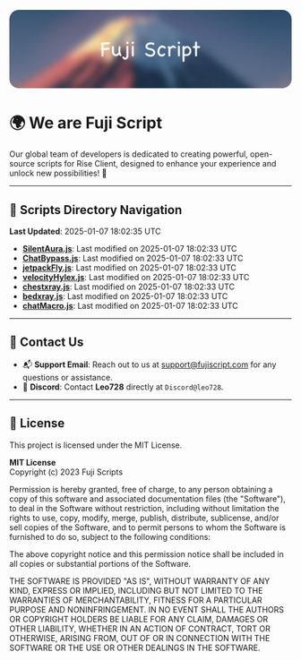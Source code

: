 ![Banner](.github/b.webp)

# 🌍 **We are Fuji Script**

Our global team of developers is dedicated to creating powerful, open-source scripts for Rise Client, designed to enhance your experience and unlock new possibilities! 🌟

---
<!-- SCRIPTS_NAVIGATION_START -->
## 📂 **Scripts Directory Navigation**

**Last Updated**: 2025-01-07 18:02:35 UTC

- **[SilentAura.js](scripts/SilentAura.js)**: Last modified on 2025-01-07 18:02:33 UTC
- **[ChatBypass.js](scripts/ChatBypass.js)**: Last modified on 2025-01-07 18:02:33 UTC
- **[jetpackFly.js](scripts/jetpackFly.js)**: Last modified on 2025-01-07 18:02:33 UTC
- **[velocityHylex.js](scripts/velocityHylex.js)**: Last modified on 2025-01-07 18:02:33 UTC
- **[chestxray.js](scripts/chestxray.js)**: Last modified on 2025-01-07 18:02:33 UTC
- **[bedxray.js](scripts/bedxray.js)**: Last modified on 2025-01-07 18:02:33 UTC
- **[chatMacro.js](scripts/chatMacro.js)**: Last modified on 2025-01-07 18:02:33 UTC

<!-- SCRIPTS_NAVIGATION_END -->

---

## 💬 **Contact Us**  
- 📬 **Support Email**: Reach out to us at [support@fujiscript.com](mailto:support@fujiscript.com) for any questions or assistance.  
- 💬 **Discord**: Contact **Leo728** directly at `Discord@leo728`.

---

## 📜 **License**

This project is licensed under the MIT License.  

**MIT License**  
Copyright (c) 2023 Fuji Scripts  

Permission is hereby granted, free of charge, to any person obtaining a copy of this software and associated documentation files (the "Software"), to deal in the Software without restriction, including without limitation the rights to use, copy, modify, merge, publish, distribute, sublicense, and/or sell copies of the Software, and to permit persons to whom the Software is furnished to do so, subject to the following conditions:  

The above copyright notice and this permission notice shall be included in all copies or substantial portions of the Software.  

THE SOFTWARE IS PROVIDED "AS IS", WITHOUT WARRANTY OF ANY KIND, EXPRESS OR IMPLIED, INCLUDING BUT NOT LIMITED TO THE WARRANTIES OF MERCHANTABILITY, FITNESS FOR A PARTICULAR PURPOSE AND NONINFRINGEMENT. IN NO EVENT SHALL THE AUTHORS OR COPYRIGHT HOLDERS BE LIABLE FOR ANY CLAIM, DAMAGES OR OTHER LIABILITY, WHETHER IN AN ACTION OF CONTRACT, TORT OR OTHERWISE, ARISING FROM, OUT OF OR IN CONNECTION WITH THE SOFTWARE OR THE USE OR OTHER DEALINGS IN THE SOFTWARE.  
